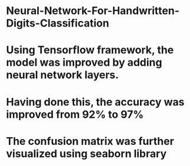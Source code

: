 # Neural-Network-For-Handwritten-Digits-Classification
# Using Tensorflow framework, the model was improved by adding neural network layers.
# Having done this, the accuracy was improved from 92% to 97%
# The confusion matrix was further visualized using seaborn library
